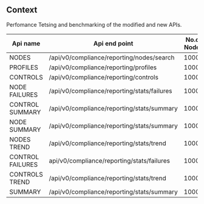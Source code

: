 ## Context
Perfomance Tetsing and benchmarking of the modified and new APIs.


| Api name | Api end point | No.of Nodes | No.of Controls | Response Time |
| --- | --- | --- | --- | --- |
| NODES | /api/v0/compliance/reporting/nodes/search | 10004 | 479 | 268ms |
| PROFILES | /api/v0/compliance/reporting/profiles | 10004 | 479 | 267ms |
| CONTROLS | /api/v0/compliance/reporting/controls | 10004 | 479 | 1253ms
| NODE FAILURES | /api/v0/compliance/reporting/stats/failures | 10004 | 479 | 249ms
| CONTROL SUMMARY | /api/v0/compliance/reporting/stats/summary | 10004 | 479 | 264ms
| NODE SUMMARY | /api/v0/compliance/reporting/stats/summary | 10004 | 479 | 1052ms
| NODES TREND | /api/v0/compliance/reporting/stats/trend | 10004 | 479 | 266ms
| CONTROL FAILURES | api/v0/compliance/reporting/stats/failures | 10004 | 479 | 1004ms
| CONTROLS TREND | /api/v0/compliance/reporting/stats/trend | 10004 | 479 | 830ms
| SUMMARY | /api/v0/compliance/reporting/stats/summary | 10004 | 479 | 984ms
